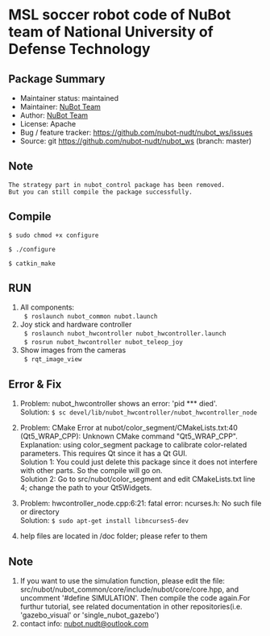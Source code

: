 # MSL soccer robot code of NuBot team of National University of Defense Technology
## Package Summary   

- Maintainer status: maintained
- Maintainer: [NuBot Team](https://www.trustie.net/organizations/23?org_subfield_id=108)
- Author: [NuBot Team](https://www.trustie.net/organizations/23?org_subfield_id=108)
- License: Apache
- Bug / feature tracker: https://github.com/nubot-nudt/nubot_ws/issues
- Source: git https://github.com/nubot-nudt/nubot_ws (branch: master)
   
## Note
	The strategy part in nubot_control package has been removed. 
	But you can still compile the package successfully.

## Compile
   `$ sudo chmod +x configure`
   
   `$ ./configure`
   
   `$ catkin_make`

## RUN
1. All components:   
   ` $ roslaunch nubot_common nubot.launch`
2. Joy stick and hardware controller   
   ` $ roslaunch nubot_hwcontroller nubot_hwcontroller.launch`   
   ` $ rosrun nubot_hwcontroller nubot_teleop_joy`
3. Show images from the cameras   
   ` $ rqt_image_view`

## Error & Fix
1. Problem: nubot_hwcontroller shows an error: 'pid *** died'.   
Solution: ` $ sc devel/lib/nubot_hwcontroller/nubot_hwcontroller_node   `

2. Problem: CMake Error at nubot/color_segment/CMakeLists.txt:40 (Qt5_WRAP_CPP): Unknown CMake command "Qt5_WRAP_CPP".    
Explanation: using color_segment package to calibrate color-related parameters. This requires Qt since it has a Qt GUI.   
Solution 1: You could just delete this package since it does not interfere with other parts. So the compile will go on.   
Solution 2: Go to src/nubot/color_segment and edit CMakeLists.txt line 4; change the path to your Qt5Widgets.   

3. Problem: hwcontroller_node.cpp:6:21: fatal error: ncurses.h: No such file or directory     
Solution: `$ sudo apt-get install libncurses5-dev`   

4. help files are located in /doc folder; please refer to them   


## Note
1. If you want to use the simulation function, please edit the file: src/nubot/nubot_common/core/include/nubot/core/core.hpp, and uncomment '#define SIMULATION'. Then compile the code again.For furthur tutorial, see related documentation in other repositories(i.e. 'gazebo_visual' or 'single_nubot_gazebo')
2. contact info: nubot.nudt@outlook.com
